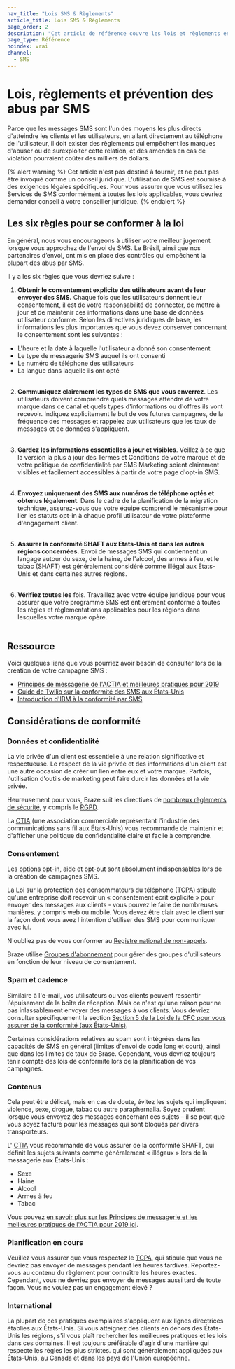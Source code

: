 ```yaml
---
nav_title: "Lois SMS & Règlements"
article_title: Lois SMS & Règlements
page_order: 2
description: "Cet article de référence couvre les lois et règlements entourant les SMS."
page_type: Référence
noindex: vrai
channel:
  - SMS
---
```


# Lois, règlements et prévention des abus par SMS

Parce que les messages SMS sont l'un des moyens les plus directs d'atteindre les clients et les utilisateurs, en allant directement au téléphone de l'utilisateur, il doit exister des règlements qui empêchent les marques d'abuser ou de surexploiter cette relation, et des amendes en cas de violation pourraient coûter des milliers de dollars.

{% alert warning %}
Cet article n'est pas destiné à fournir, et ne peut pas être invoqué comme un conseil juridique. L'utilisation de SMS est soumise à des exigences légales spécifiques. Pour vous assurer que vous utilisez les Services de SMS conformément à toutes les lois applicables, vous devriez demander conseil à votre conseiller juridique.
{% endalert %}

## Les six règles pour se conformer à la loi

En général, nous vous encourageons à utiliser votre meilleur jugement lorsque vous approchez de l'envoi de SMS. Le Brésil, ainsi que nos partenaires d’envoi, ont mis en place des contrôles qui empêchent la plupart des abus par SMS.

Il y a les six règles que vous devriez suivre :

1. __Obtenir le consentement explicite des utilisateurs avant de leur envoyer des SMS.__ Chaque fois que les utilisateurs donnent leur consentement, il est de votre responsabilité de connecter, de mettre à jour et de maintenir ces informations dans une base de données utilisateur conforme. Selon les directives juridiques de base, les informations les plus importantes que vous devez conserver concernant le consentement sont les suivantes :
  - L'heure et la date à laquelle l'utilisateur a donné son consentement
  - Le type de messagerie SMS auquel ils ont consenti
  - Le numéro de téléphone des utilisateurs
  - La langue dans laquelle ils ont opté<br><br>

2. __Communiquez clairement les types de SMS que vous enverrez__. Les utilisateurs doivent comprendre quels messages attendre de votre marque dans ce canal et quels types d'informations ou d'offres ils vont recevoir. Indiquez explicitement le but de vos futures campagnes, de la fréquence des messages et rappelez aux utilisateurs que les taux de messages et de données s'appliquent.<br><br>

3. __Gardez les informations essentielles à jour et visibles__. Veillez à ce que la version la plus à jour des Termes et Conditions de votre marque et de votre politique de confidentialité par SMS Marketing soient clairement visibles et facilement accessibles à partir de votre page d'opt-in SMS.<br><br>

4. __Envoyez uniquement des SMS aux numéros de téléphone optés et obtenus légalement__. Dans le cadre de la planification de la migration technique, assurez-vous que votre équipe comprend le mécanisme pour lier les statuts opt-in à chaque profil utilisateur de votre plateforme d'engagement client.<br><br>

5. __Assurer la conformité SHAFT aux Etats-Unis et dans les autres régions concernées.__ Envoi de messages SMS qui contiennent un langage autour du sexe, de la haine, de l'alcool, des armes à feu, et le tabac (SHAFT) est généralement considéré comme illégal aux États-Unis et dans certaines autres régions.<br><br>

6. __Vérifiez toutes les__ fois. Travaillez avec votre équipe juridique pour vous assurer que votre programme SMS est entièrement conforme à toutes les règles et réglementations applicables pour les régions dans lesquelles votre marque opère.<br><br>

## Ressource

Voici quelques liens que vous pourriez avoir besoin de consulter lors de la création de votre campagne SMS :

- [Principes de messagerie de l'ACTIA et meilleures pratiques pour 2019](https://api.ctia.org/wp-content/uploads/2019/07/190719-CTIA-Messaging-Principles-and-Best-Practices-FINAL.pdf)
- [Guide de Twilio sur la conformité des SMS aux États-Unis](https://www.twilio.com/learn/call-and-text-marketing/guide-to-us-sms-compliance)
- [Introduction d'IBM à la conformité par SMS](https://www.ibm.com/support/knowledgecenter/en/SSWU4L/Mobile/imc_Mobile/SMS_Compliance_Information.html)

## Considérations de conformité

### Données et confidentialité

La vie privée d'un client est essentielle à une relation significative et respectueuse. Le respect de la vie privée et des informations d'un client est une autre occasion de créer un lien entre eux et votre marque. Parfois, l'utilisation d'outils de marketing peut faire durcir les données et la vie privée.

Heureusement pour vous, Braze suit les directives de [nombreux règlements de sécurité]({{site.baseurl}}/developer_guide/disclosures/security_qualifications/#security-qualifications), y compris le [RGPD]({{site.baseurl}}/help/dp-technical-assistance/).

La [CTIA](https://www.ctia.org/) (une association commerciale représentant l'industrie des communications sans fil aux États-Unis) vous recommande de maintenir et d'afficher une politique de confidentialité claire et facile à comprendre.

### Consentement

Les options opt-in, aide et opt-out sont absolument indispensables lors de la création de campagnes SMS.

La Loi sur la protection des consommateurs du téléphone ([TCPA](https://en.wikipedia.org/wiki/Telephone_Consumer_Protection_Act_of_1991)) stipule qu'une entreprise doit recevoir un « consentement écrit explicite » pour envoyer des messages aux clients - vous pouvez le faire de nombreuses manières. y compris web ou mobile. Vous devez être clair avec le client sur la façon dont vous avez l'intention d'utiliser des SMS pour communiquer avec lui.

N'oubliez pas de vous conformer au [Registre national de non-appels](https://www.donotcall.gov/).

Braze utilise [Groupes d'abonnement]({{site.baseurl}}/user_guide/message_building_by_channel/sms/keywords/) pour gérer des groupes d'utilisateurs en fonction de leur niveau de consentement.

### Spam et cadence

Similaire à l'e-mail, vos utilisateurs ou vos clients peuvent ressentir l'épuisement de la boîte de réception. Mais ce n'est qu'une raison pour ne pas inlassablement envoyer des messages à vos clients. Vous devriez consulter spécifiquement la section [Section 5 de la Loi de la CFC pour vous assurer de la conformité (aux États-Unis)](https://www.federalreserve.gov/boarddocs/supmanual/cch/ftca.pdf).

Certaines considérations relatives au spam sont intégrées dans les capacités de SMS en général (limites d'envoi de code long et court), ainsi que dans les limites de taux de Brase. Cependant, vous devriez toujours tenir compte des lois de conformité lors de la planification de vos campagnes.

### Contenus

Cela peut être délicat, mais en cas de doute, évitez les sujets qui impliquent violence, sexe, drogue, tabac ou autre paraphernalia. Soyez prudent lorsque vous envoyez des messages concernant ces sujets – il se peut que vous soyez facturé pour les messages qui sont bloqués par divers transporteurs.

L' [CTIA](https://www.ctia.org/) vous recommande de vous assurer de la conformité SHAFT, qui définit les sujets suivants comme généralement « illégaux » lors de la messagerie aux États-Unis :

- Sexe
- Haine
- Alcool
- Armes à feu
- Tabac

Vous pouvez [en savoir plus sur les Principes de messagerie et les meilleures pratiques de l'ACTIA pour 2019 ici](https://api.ctia.org/wp-content/uploads/2019/07/190719-CTIA-Messaging-Principles-and-Best-Practices-FINAL.pdf).

### Planification en cours

Veuillez vous assurer que vous respectez le [TCPA](https://en.wikipedia.org/wiki/telephone_consumer_protection_act_of_1991), qui stipule que vous ne devriez pas envoyer de messages pendant les heures tardives. Reportez-vous au contenu du règlement pour connaître les heures exactes. Cependant, vous ne devriez pas envoyer de messages aussi tard de toute façon. Vous ne voulez pas un engagement élevé ?

### International

La plupart de ces pratiques exemplaires s'appliquent aux lignes directrices établies aux États-Unis. Si vous atteignez des clients en dehors des États-Unis les régions, s'il vous plaît rechercher les meilleures pratiques et les lois dans ces domaines. Il est toujours préférable d'agir d'une manière qui respecte les règles les plus strictes. qui sont généralement appliquées aux États-Unis, au Canada et dans les pays de l'Union européenne.

